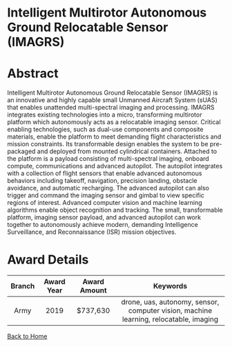 
Intelligent Multirotor Autonomous Ground Relocatable Sensor (IMAGRS)
====================================================================

# Abstract


Intelligent Multirotor Autonomous Ground Relocatable Sensor (IMAGRS) is an innovative and highly capable small Unmanned Aircraft System (sUAS) that enables unattended multi-spectral imaging and processing. IMAGRS integrates existing technologies into a micro, transforming multirotor platform which autonomously acts as a relocatable imaging sensor. Critical enabling technologies, such as dual-use components and composite materials, enable the platform to meet demanding flight characteristics and mission constraints. Its transformable design enables the system to be pre-packaged and deployed from mounted cylindrical containers. Attached to the platform is a payload consisting of multi-spectral imaging, onboard compute, communications and advanced autopilot. The autopilot integrates with a collection of flight sensors that enable advanced autonomous behaviors including takeoff, navigation, precision landing, obstacle avoidance, and automatic recharging. The advanced autopilot can also trigger and command the imaging sensor and gimbal to view specific regions of interest. Advanced computer vision and machine learning algorithms enable object recognition and tracking. The small, transformable platform, imaging sensor payload, and advanced autopilot can work together to autonomously achieve modern, demanding Intelligence Surveillance, and Reconnaissance (ISR) mission objectives.  

# Award Details

|Branch|Award Year|Award Amount|Keywords|
| :---: | :---: | :---: | :---: |
|Army|2019|$737,630|drone, uas, autonomy, sensor, computer vision, machine learning, relocatable, imaging|
  
  


[Back to Home](https://github.com/chrischow/dod_sbir_awards#1103)